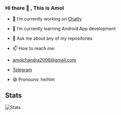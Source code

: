 ### Hi there 👋 , This is Amol



- 🔭 I’m currently working on [Chatty](https://github.com/1amol2/Chatty)
- 🌱 I’m currently learning Android App development 
- 💬 Ask me about any of my repositories
- 📫 How to reach me: 

- amolchandra2006@gmail.com
- [Telegram](https://t.me/amol_chandra)

- 😄 Pronouns: he/him

## Stats

![Stats](https://github-readme-stats.vercel.app/api?username=1amol2&show_icons=true&icon_color=D32F2F&theme=dark&title_color=D32F2F)
